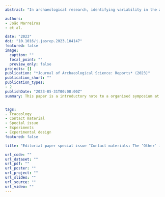 ```yaml
---
abstract: "In archaeological research, identifying variability in the archaeological record helps us decode and reconstruct past human actions. To do so, archaeologists build concepts, definitions, and interpretations using middle-range theory, including analysis of ethnographic observations or hypothesis testing. Hence, when studying the archaeological record, experimental replication of potential past human activities is used to make inferences about how technology was used in the past, allowing archaeologists to reconstruct human behavioural processes (Ascher, 1961, Carrell, 1992, Coles, 1979, Ferguson and Neeley, 2010, Outram, 2008). In other words, experimentation in archaeological research has been used as a crucial method to evaluate hypotheses and assumptions based on researchers’ initial observations and interpretations."

authors:
- João Marreiros
- et al.

date: "2023"
doi: "10.1016/j.jasrep.2023.104147"
featured: false
image:
  caption: ""
  focal_point: ""
  preview_only: false
projects: []
publication: "*Journal of Archaeological Science: Reports* (2023)"
publication_short: ""
publication_types:
- 2
publishDate: "2023-05-31T00:00:00Z"
summary: This paper is a introductory note to a organised symposium at the EAA conference meeting. Participation in this symposium aimed at presenting and discussion studies focusing on the relevance of contact material used on use-wear-related experimentation. The paper provides a general framework and brief summeary of each contribution! It was a very useful and fun session! Thanks to all participants. Several papers have been published in the same JASr issue.


tags:
- Traceology
- Contact material
- Special issue
- Experiments
- Experimental design
featured: false

title: "Editorial paper special issue “Contact materials: The ‘Other’ in experimental use-wear studies”"

url_code: ""
url_dataset: ""
url_pdf: ""
url_poster: ""
url_project: ""
url_slides: ""
url_source: ""
url_video: ""
---
```

